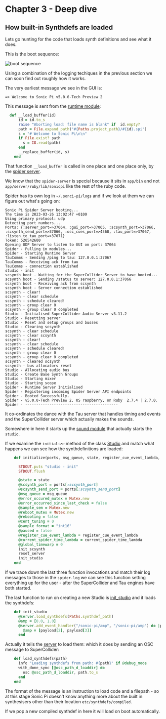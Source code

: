 # Chapter 3 - Deep dive

## How built-in Synthdefs are loaded

Lets go hunting for the code that loads synth definitions and see what it does.

This is the boot sequence:

![boot sequence](../images/uml/boot_sequence.png)

Using a combination of the logging techiques in the previous section we can soon find out roughly how it works.

The very earliest message we see in the GUI is:

```
=> Welcome to Sonic Pi v5.0.0-Tech Preview 2
```

This message is sent from the [runtime module](https://github.com/sonic-pi-net/sonic-pi/blob/dev/app/server/ruby/lib/sonicpi/runtime.rb#L558):

```ruby
  def __load_buffer(id)
      id = id.to_s
      raise "Aborting load: file name is blank" if  id.empty?
      path = File.expand_path("#{Paths.project_path}/#{id}.spi")
      s = "# Welcome to Sonic Pi\n\n"
      if File.exist? path
        s = IO.read(path)
      end
      __replace_buffer(id, s)
    end
```

That function `__load_buffer` is called in one place and one place only, by the [spider server](https://github.com/sonic-pi-net/sonic-pi/blob/dev/app/server/ruby/bin/spider-server.rb).

We know that the `spider-server` is special because it sits in `app/bin` and not `app/server/ruby/lib/sonicpi` like the rest of the ruby code.

Spider has its own log in `~/.sonci-pi/logs` and if we look at them we can figure out what's going on:

```
Sonic Pi Spider Server booting...
The time is 2023-03-26 13:02:47 +0100
Using primary protocol: udp
Detecting port numbers...
Ports: {:server_port=>37064, :gui_port=>37065, :scsynth_port=>37066, :scsynth_send_port=>37066, :osc_cues_port=>4560, :tau_port=>37067, :listen_to_tau_port=>37071}
Token: 520542600
Opening UDP Server to listen to GUI on port: 37064
Spider - Pulling in modules...
Spider - Starting Runtime Server
TauComms - Sending /ping to tau: 127.0.0.1:37067
TauComms - Receiving ack from tau
TauComms - connection established
studio - init
scsynth boot - Waiting for the SuperCollider Server to have booted...
scsynth boot - Sending /status to server: 127.0.0.1:37066
scsynth boot - Receiving ack from scsynth
scsynth boot - Server connection established
scsynth - clear!
scsynth - clear schedule 
scsynth - schedule cleared!
scsynth - group clear 0
scsynth - group clear 0 completed
Studio - Initialised SuperCollider Audio Server v3.11.2
Studio - Resetting server
Studio - Reset and setup groups and busses
Studio - Clearing scsynth
scsynth - clear schedule
scsynth - clear scsynth
scsynth - clear!
scsynth - clear schedule 
scsynth - schedule cleared!
scsynth - group clear 0
scsynth - group clear 0 completed
scsynth - cleared scsynth
scsynth - bus allocators reset
Studio - Allocating audio bus
Studio - Create Base Synth Groups
Studio - Starting mixer
Studio - Starting scope
Spider - Runtime Server Initialised
Spider - Registering incoming Spider Server API endpoints
Spider - Booted Successfully.
Spider - v5.0.0-Tech Preview 2, OS raspberry, on Ruby  2.7.4 | 2.7.0.
Spider - ------------------------------------------
```

It co-ordinates the dance with the Tau server that handles timing and events and the SuperCollider server which actually makes the sounds.

Somewhere in here it starts up the [sound module](https://github.com/sonic-pi-net/sonic-pi/blob/dev/app/server/ruby/lib/sonicpi/lang/sound.rb#L68) that actually starts the `studio`.

If we examine the `initialize` method of the class [Studio](https://github.com/sonic-pi-net/sonic-pi/blob/dev/app/server/ruby/lib/sonicpi/studio.rb#L25) and match what happens we can see how the synthdefinitions are loaded:

```ruby
    def initialize(ports, msg_queue, state, register_cue_event_lambda, current_spider_time_lambda)

      STDOUT.puts "studio - init"
      STDOUT.flush

      @state = state
      @scsynth_port = ports[:scsynth_port]
      @scsynth_send_port = ports[:scsynth_send_port]
      @msg_queue = msg_queue
      @error_occured_mutex = Mutex.new
      @error_occurred_since_last_check = false
      @sample_sem = Mutex.new
      @reboot_mutex = Mutex.new
      @rebooting = false
      @cent_tuning = 0
      @sample_format = "int16"
      @paused = false
      @register_cue_event_lambda = register_cue_event_lambda
      @current_spider_time_lambda = current_spider_time_lambda
      @global_timewarp = 0
      init_scsynth
      reset_server
      init_studio
    end
```

If we trace down the last three function invocations and match their log messages to those in the `spider.log` we can see this function setting everything up for the user - after the SuperCollider and Tau engines have both started.

The last function to run on creating a new Studio is [init_studio](https://github.com/sonic-pi-net/sonic-pi/blob/dev/app/server/ruby/lib/sonicpi/studio.rb#L72) and it loads the synthdefs:

```ruby
    def init_studio
      @server.load_synthdefs(Paths.synthdef_path)
      @amp = [0.0, 1.0]
      @server.add_event_handler("/sonic-pi/amp", "/sonic-pi/amp") do |payload|
        @amp = [payload[2], payload[3]]
      end
```

Actually it tells the [server](https://github.com/sonic-pi-net/sonic-pi/blob/dev/app/server/ruby/lib/sonicpi/server.rb#L155) to load them: which it does by sending an OSC message to SuperCollider:

```ruby
    def load_synthdefs(path)
      info "Loading synthdefs from path: #{path}" if @debug_mode
      with_done_sync [@osc_path_d_loaddir] do
        osc @osc_path_d_loaddir, path.to_s
      end
    end
```

The format of the message is an instruction to load code and a filepath - so at this stage Sonic Pi doesn't know anything more about the built in synthesisers other than their location `etc/synthdefs/compiled`.

If we pop a new compiled synthdef in here it will load on boot automatically.
